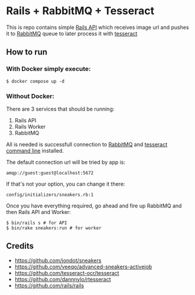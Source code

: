 # Rails + RabbitMQ + Tesseract
This is repo contains simple [Rails API](https://guides.rubyonrails.org/api_app.html) which receives image url and pushes it to [RabbitMQ](https://www.rabbitmq.com/) queue to later process it with [tesseract](https://github.com/dannnylo/rtesseract)

## How to run
### With **Docker** simply execute:

    $ docker compose up -d
    
### Without Docker:

  There are 3 services that should be running:
  
  1. Rails API
  2. Rails Worker
  3. RabbitMQ
  
  All is needed is successfull connection to [RabbitMQ](https://www.rabbitmq.com/) and [tesseract command line](https://github.com/tesseract-ocr/tesseract) installed.
  
  The default connection url will be tried by app is:
  ```
  amqp://guest:guest@localhost:5672
  ```
  
  If that's not your option, you can change it there:
  ```
  config/initializers/sneakers.rb:1
  ```
  Once you have everything required, go ahead and fire up RabbitMQ and then Rails API and Worker:
  
    $ bin/rails s # for API
    $ bin/rake sneakers:run # for worker
    
## Credits 
- https://github.com/jondot/sneakers
- https://github.com/veeqo/advanced-sneakers-activejob
- https://github.com/tesseract-ocr/tesseract
- https://github.com/dannnylo/rtesseract
- https://github.com/rails/rails
